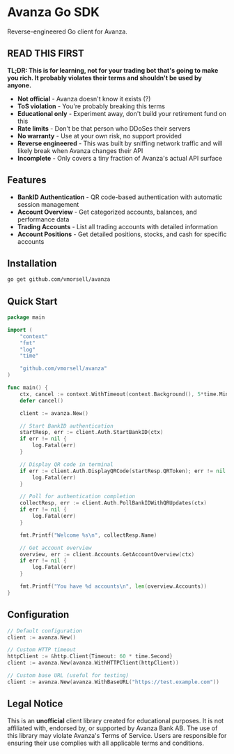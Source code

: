 # Avanza Go SDK

Reverse-engineered Go client for Avanza.

## READ THIS FIRST

**TL;DR: This is for learning, not for your trading bot that's going to make you rich. It probably violates their terms and shouldn't be used by anyone.**

- **Not official** - Avanza doesn't know it exists (?)
- **ToS violation** - You're probably breaking this terms
- **Educational only** - Experiment away, don't build your retirement fund on this
- **Rate limits** - Don't be that person who DDoSes their servers
- **No warranty** - Use at your own risk, no support provided
- **Reverse engineered** - This was built by sniffing network traffic and will likely break when Avanza changes their API
- **Incomplete** - Only covers a tiny fraction of Avanza's actual API surface

## Features

- **BankID Authentication** - QR code-based authentication with automatic session management
- **Account Overview** - Get categorized accounts, balances, and performance data
- **Trading Accounts** - List all trading accounts with detailed information
- **Account Positions** - Get detailed positions, stocks, and cash for specific accounts

## Installation

```bash
go get github.com/vmorsell/avanza
```

## Quick Start

```go
package main

import (
    "context"
    "fmt"
    "log"
    "time"

    "github.com/vmorsell/avanza"
)

func main() {
    ctx, cancel := context.WithTimeout(context.Background(), 5*time.Minute)
    defer cancel()

    client := avanza.New()

    // Start BankID authentication
    startResp, err := client.Auth.StartBankID(ctx)
    if err != nil {
        log.Fatal(err)
    }

    // Display QR code in terminal
    if err := client.Auth.DisplayQRCode(startResp.QRToken); err != nil {
        log.Fatal(err)
    }

    // Poll for authentication completion
    collectResp, err := client.Auth.PollBankIDWithQRUpdates(ctx)
    if err != nil {
        log.Fatal(err)
    }

    fmt.Printf("Welcome %s\n", collectResp.Name)

    // Get account overview
    overview, err := client.Accounts.GetAccountOverview(ctx)
    if err != nil {
        log.Fatal(err)
    }

    fmt.Printf("You have %d accounts\n", len(overview.Accounts))
}
```

## Configuration

```go
// Default configuration
client := avanza.New()

// Custom HTTP timeout
httpClient := &http.Client{Timeout: 60 * time.Second}
client := avanza.New(avanza.WithHTTPClient(httpClient))

// Custom base URL (useful for testing)
client := avanza.New(avanza.WithBaseURL("https://test.example.com"))
```

## Legal Notice

This is an **unofficial** client library created for educational purposes. It is not affiliated with, endorsed by, or supported by Avanza Bank AB. The use of this library may violate Avanza's Terms of Service. Users are responsible for ensuring their use complies with all applicable terms and conditions.
